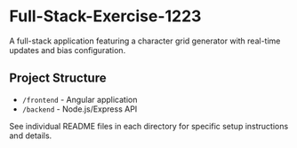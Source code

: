 # Full-Stack-Exercise-1223

A full-stack application featuring a character grid generator with real-time updates and bias configuration.

## Project Structure
- `/frontend` - Angular application
- `/backend` - Node.js/Express API

See individual README files in each directory for specific setup instructions and details.
